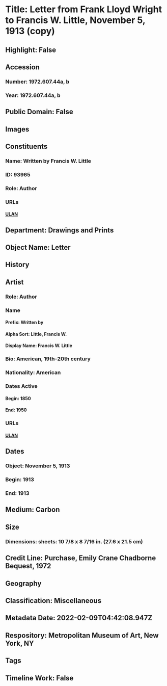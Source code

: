 # Title: Letter from Frank Lloyd Wright to Francis W. Little, November 5, 1913 (copy)
## Highlight: False
## Accession
### Number: 1972.607.44a, b
### Year: 1972.607.44a, b
## Public Domain: False
## Images
## Constituents
### Name: Written by Francis W. Little
### ID: 93965
### Role: Author
### URLs
#### [ULAN](http://vocab.getty.edu/page/ulan/500524875)
## Department: Drawings and Prints
## Object Name: Letter
## History
## Artist
### Role: Author
### Name
#### Prefix: Written by
#### Alpha Sort: Little, Francis W.
#### Display Name: Francis W. Little
### Bio: American, 19th–20th century
### Nationality: American
### Dates Active
#### Begin: 1850
#### End: 1950
### URLs
#### [ULAN](http://vocab.getty.edu/page/ulan/500524875)
## Dates
### Object: November 5, 1913
### Begin: 1913
### End: 1913
## Medium: Carbon
## Size
### Dimensions: sheets: 10 7/8 x 8 7/16 in. (27.6 x 21.5 cm)
## Credit Line: Purchase, Emily Crane Chadborne Bequest, 1972
## Geography
## Classification: Miscellaneous
## Metadata Date: 2022-02-09T04:42:08.947Z
## Respository: Metropolitan Museum of Art, New York, NY
## Tags
## Timeline Work: False
